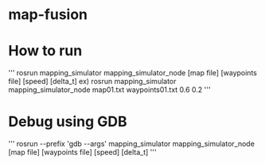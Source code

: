 # map-fusion

# How to run
'''
rosrun mapping_simulator mapping_simulator_node [map file] [waypoints file] [speed] [delta_t]
ex) rosrun mapping_simulator mapping_simulator_node map01.txt waypoints01.txt 0.6 0.2
'''

# Debug using GDB
'''
rosrun --prefix 'gdb --args' mapping_simulator mapping_simulator_node [map file] [waypoints file] [speed] [delta_t]
'''
